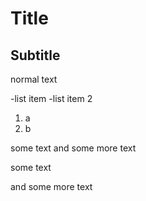
# Title 

## Subtitle

normal text 

-list item
-list item 2

1. a
2. b

some text 
and some more text 

some text 

and some more text

